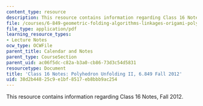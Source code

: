 ```yaml
---
content_type: resource
description: This resource contains information regarding Class 16 Notes, Fall 2012.
file: /courses/6-849-geometric-folding-algorithms-linkages-origami-polyhedra-fall-2012/38d2b44825c9e1bf8517eb8bbb9ac254_MIT6_849F12_C16.pdf
file_type: application/pdf
learning_resource_types:
- Lecture Notes
ocw_type: OCWFile
parent_title: Calendar and Notes
parent_type: CourseSection
parent_uid: ac06f5dc-c82a-b3a0-cb86-73d3c54d5831
resourcetype: Document
title: 'Class 16 Notes: Polyhedron Unfolding II, 6.849 Fall 2012'
uid: 38d2b448-25c9-e1bf-8517-eb8bbb9ac254
---
```

This resource contains information regarding Class 16 Notes, Fall 2012.


